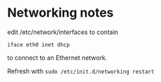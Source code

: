 # Networking notes

edit /etc/network/interfaces
to contain
```auto eth0
iface eth0 inet dhcp
```
to connect to an Ethernet network.

Refresh with
```sudo /etc/init.d/networking restart```


